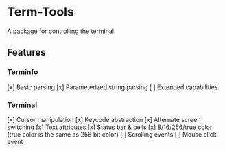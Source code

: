 # Term-Tools
A package for controlling the terminal.

## Features
### Terminfo
[x] Basic parsing
[x] Parameterized string parsing
[ ] Extended capabilities

### Terminal
[x] Cursor manipulation
[x] Keycode abstraction
[x] Alternate screen switching
[x] Text attributes
[x] Status bar & bells
[x] 8/16/256/true color (true color is the same as 256 bit color)
[ ] Scrolling events
[ ] Mouse click event